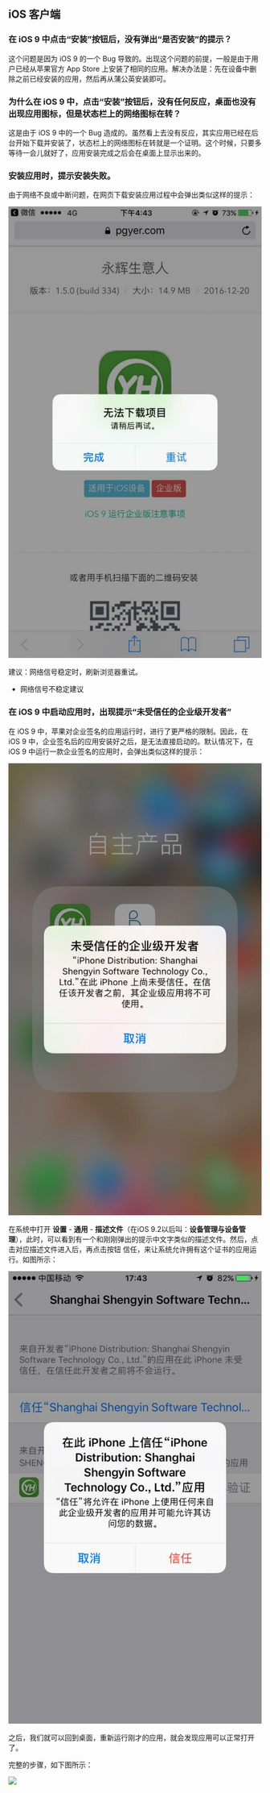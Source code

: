 ## iOS 客户端

### 在 iOS 9 中点击“安装”按钮后，没有弹出“是否安装”的提示？

这个问题是因为 iOS 9 的一个 Bug 导致的。出现这个问题的前提，一般是由于用户已经从苹果官方 App Store 上安装了相同的应用。解决办法是：先在设备中删除之前已经安装的应用，然后再从蒲公英安装即可。

### 为什么在 iOS 9 中，点击“安装”按钮后，没有任何反应，桌面也没有出现应用图标，但是状态栏上的网络图标在转？

这是由于 iOS 9 中的一个 Bug 造成的。虽然看上去没有反应，其实应用已经在后台开始下载并安装了，状态栏上的网络图标在转就是一个证明。这个时候，只要多等待一会儿就好了，应用安装完成之后会在桌面上显示出来的。

### 安装应用时，提示安装失败。

由于网络不良或中断问题，在网页下载安装应用过程中会弹出类似这样的提示：

![网页下载安装失败](/assets/images/网页下载安装失败.jpeg)

建议：网络信号稳定时，刷新浏览器重试。
- 网络信号不稳定建议

### 在 iOS 9 中启动应用时，出现提示“未受信任的企业级开发者”

在 iOS 9 中，苹果对企业签名的应用运行时，进行了更严格的限制。因此，在 iOS 9 中，企业签名后的应用安装好之后，是无法直接启动的。默认情况下，在 iOS 9 中运行一款企业签名的应用时，会弹出类似这样的提示：

![未受信任的企业级开发者](/assets/images/iOS-未受信任的企业级开发者.jpeg)

在系统中打开 **设置** - **通用** - **描述文件**（在iOS 9.2以后叫：**设备管理与设备管理**），此时，可以看到有一个和刚刚弹出的提示中文字类似的描述文件。然后，点击对应描述文件进入后，再点击按钮 信任，来让系统允许拥有这个证书的应用运行。如图所示：

![设置信任企业级开发者](/assets/images/iOS-设置信任企业级开发者.jpeg)

之后，我们就可以回到桌面，重新运行刚才的应用，就会发现应用可以正常打开了。

完整的步骤，如下图所示：

![](https://static.pgyer.com/image/view/admin_images/6d7732e86cc6f4961144cacdfb8ac1c5)
